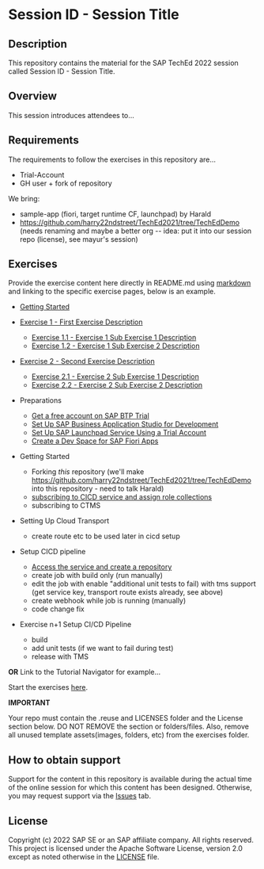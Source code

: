 # Session ID - Session Title

## Description

This repository contains the material for the SAP TechEd 2022 session called Session ID - Session Title.  

## Overview

This session introduces attendees to...

## Requirements

The requirements to follow the exercises in this repository are...

 * Trial-Account
 * GH user + fork of repository

We bring:
* sample-app (fiori, target runtime CF, launchpad) by Harald
* https://github.com/harry22ndstreet/TechEd2021/tree/TechEdDemo (needs renaming and maybe a better org -- idea: put it into our session repo (license), see mayur's session)

## Exercises

Provide the exercise content here directly in README.md using [markdown](https://guides.github.com/features/mastering-markdown/) and linking to the specific exercise pages, below is an example.

- [Getting Started](exercises/ex0/)
- [Exercise 1 - First Exercise Description](exercises/ex1/)
    - [Exercise 1.1 - Exercise 1 Sub Exercise 1 Description](exercises/ex1#exercise-11-sub-exercise-1-description)
    - [Exercise 1.2 - Exercise 1 Sub Exercise 2 Description](exercises/ex1#exercise-12-sub-exercise-2-description)
- [Exercise 2 - Second Exercise Description](exercises/ex2/)
    - [Exercise 2.1 - Exercise 2 Sub Exercise 1 Description](exercises/ex2#exercise-21-sub-exercise-1-description)
    - [Exercise 2.2 - Exercise 2 Sub Exercise 2 Description](exercises/ex2#exercise-22-sub-exercise-2-description)

- Preparations
    - [Get a free account on SAP BTP Trial](https://developers.sap.com/tutorials/hcp-create-trial-account.html)
    - [Set Up SAP Business Application Studio for Development](https://developers.sap.com/tutorials/appstudio-onboarding.html)
    - [Set Up SAP Launchpad Service Using a Trial Account](https://developers.sap.com/tutorials/cp-portal-cloud-foundry-getting-started.html)
    - [Create a Dev Space for SAP Fiori Apps](https://developers.sap.com/tutorials/appstudio-devspace-fiori-create.html)
    
- Getting Started
    - Forking _this_ repository (we'll make https://github.com/harry22ndstreet/TechEd2021/tree/TechEdDemo into this repository - need to talk Harald)
    - [subscribing to CICD service  and assign role collections]()
    - subscribing to CTMS

- Setting Up Cloud Transport
    - create route etc to be used later in cicd setup

- Setup CICD pipeline
    - [Access the service and create a repository]()
    - create job with build only (run manually)
    - edit the job with enable "additional unit tests to fail) with tms support (get service key, transport route exists already, see above)
    - create webhook while job is running (manually)
    - code change fix
    
- Exercise n+1 Setup CI/CD Pipeline
  - build
  - add unit tests (if we want to fail during test)
  - release with TMS

  
**OR** Link to the Tutorial Navigator for example...

Start the exercises [here](https://developers.sap.com/tutorials/abap-environment-trial-onboarding.html).

**IMPORTANT**

Your repo must contain the .reuse and LICENSES folder and the License section below. DO NOT REMOVE the section or folders/files. Also, remove all unused template assets(images, folders, etc) from the exercises folder. 

## How to obtain support

Support for the content in this repository is available during the actual time of the online session for which this content has been designed. Otherwise, you may request support via the [Issues](../../issues) tab.

## License
Copyright (c) 2022 SAP SE or an SAP affiliate company. All rights reserved. This project is licensed under the Apache Software License, version 2.0 except as noted otherwise in the [LICENSE](LICENSES/Apache-2.0.txt) file.
